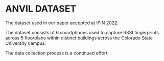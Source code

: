 # ANVIL DATASET

The dataset used in our paper accepted at IPIN 2022.


The dataset consists of 6 smartphones used to capture RSSI fingerprints across 5 floorplans within distinct buildings across the Colorado State University campus.


The data collection process is a continued effort. 
